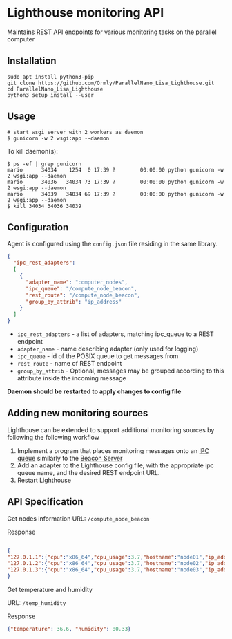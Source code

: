 # Lighthouse monitoring API

Maintains REST API endpoints for various monitoring tasks on the parallel computer

## Installation 
```shell script
sudo apt install python3-pip
git clone https://github.com/Ormly/ParallelNano_Lisa_Lighthouse.git
cd ParallelNano_Lisa_Lighthouse
python3 setup install --user
``` 

## Usage
```shell script
# start wsgi server with 2 workers as daemon
$ gunicorn -w 2 wsgi:app --daemon
```

To kill daemon(s):

```shell script
$ ps -ef | grep gunicorn
mario      34034    1254  0 17:39 ?        00:00:00 python gunicorn -w 2 wsgi:app --daemon
mario      34036   34034 73 17:39 ?        00:00:00 python gunicorn -w 2 wsgi:app --daemon
mario      34039   34034 69 17:39 ?        00:00:00 python gunicorn -w 2 wsgi:app --daemon
$ kill 34034 34036 34039
```

## Configuration
Agent is configured using the ```config.json``` file residing in the same library.

```json
{
  "ipc_rest_adapters":
  [
    {
      "adapter_name": "computer_nodes",
      "ipc_queue": "/compute_node_beacon",
      "rest_route": "/compute_node_beacon",
      "group_by_attrib": "ip_address"
    }
  ]
}
```
* ```ipc_rest_adapters``` - a list of adapters, matching ipc_queue to a REST endpoint
* ```adapter_name``` - name describing adapter (only used for logging)
* ```ipc_queue``` - id of the POSIX queue to get messages from 
* ```rest_route``` - name of REST endpoint
* ```group_by_attrib``` - Optional, messages may be grouped according to this attribute inside the incoming message

**Daemon should be restarted to apply changes to config file**

## Adding new monitoring sources
Lighthouse can be extended to support additional monitoring sources by following the following workflow

1. Implement a program that places monitoring messages onto an [IPC queue](https://pythonhosted.org/ipcqueue/) similarly to the [Beacon Server](https://github.com/Ormly/ParallelNano_Lisa_Beacon)
1. Add an adapter to the Lighthouse config file, with the appropriate ipc queue name, and the desired REST endpoint URL.
1. Restart Lighthouse

## API Specification
Get nodes information
URL: ```/compute_node_beacon```

Response
```json

{
"127.0.1.1":{"cpu":"x86_64","cpu_usage":3.7,"hostname":"node01","ip_address":"127.0.1.1","mem_usage":8.5540755014172,"platform":"Linux-5.4.0-48-generic-x86_64-with-glibc2.29","system":"Linux"},
"127.0.1.2":{"cpu":"x86_64","cpu_usage":3.7,"hostname":"node02","ip_address":"127.0.1.2","mem_usage":8.5540755014172,"platform":"Linux-5.4.0-48-generic-x86_64-with-glibc2.29","system":"Linux"},
"127.0.1.3":{"cpu":"x86_64","cpu_usage":3.7,"hostname":"node03","ip_address":"127.0.1.3","mem_usage":8.5540755014172,"platform":"Linux-5.4.0-48-generic-x86_64-with-glibc2.29","system":"Linux"}
}
```

Get temperature and humidity

URL: ```/temp_humidity```

Response
```json
{"temperature": 36.6, "humidity": 80.33}
```




```

